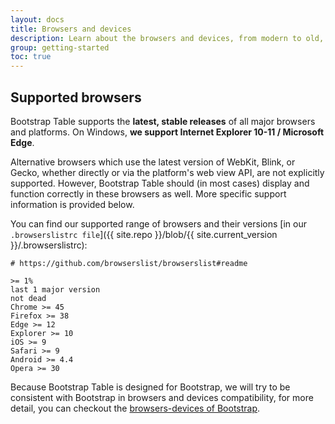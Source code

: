 ```yaml
---
layout: docs
title: Browsers and devices
description: Learn about the browsers and devices, from modern to old, that are supported by Bootstrap Table, including known quirks and bugs for each.
group: getting-started
toc: true
---
```


## Supported browsers

Bootstrap Table supports the **latest, stable releases** of all major browsers and platforms. On Windows, **we support Internet Explorer 10-11 / Microsoft Edge**.

Alternative browsers which use the latest version of WebKit, Blink, or Gecko, whether directly or via the platform's web view API, are not explicitly supported. However, Bootstrap Table should (in most cases) display and function correctly in these browsers as well. More specific support information is provided below.

You can find our supported range of browsers and their versions [in our `.browserslistrc file`]({{ site.repo }}/blob/{{ site.current_version }}/.browserslistrc):

```
# https://github.com/browserslist/browserslist#readme

>= 1%
last 1 major version
not dead
Chrome >= 45
Firefox >= 38
Edge >= 12
Explorer >= 10
iOS >= 9
Safari >= 9
Android >= 4.4
Opera >= 30
```

Because Bootstrap Table is designed for Bootstrap, we will try to be consistent with Bootstrap in browsers and devices compatibility, for more detail, you can checkout the [browsers-devices of Bootstrap](https://getbootstrap.com/docs/4.2/getting-started/browsers-devices/).
